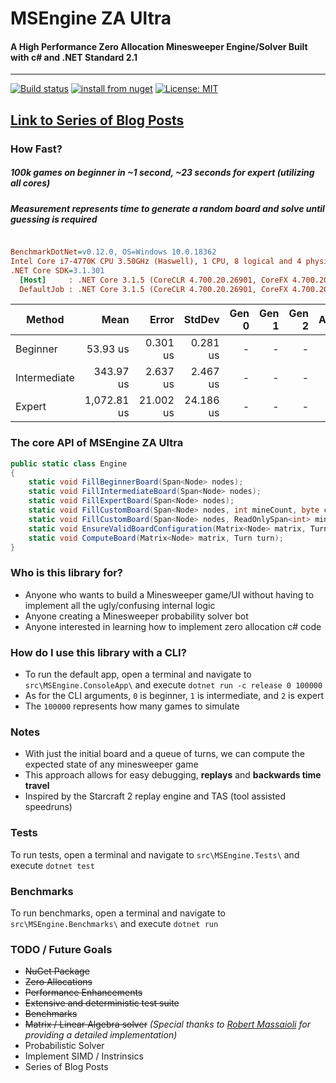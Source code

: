 # MSEngine ZA Ultra
#### A High Performance Zero Allocation Minesweeper Engine/Solver Built with c# and .NET Standard 2.1

---
[![Build status](https://ci.appveyor.com/api/projects/status/github/bradmarder/MSEngine?branch=master&svg=true)](https://ci.appveyor.com/project/bradmarder/msengine)
[![install from nuget](https://img.shields.io/nuget/v/MSEngine.Core.svg?style=flat-square)](https://www.nuget.org/packages/MSEngine.Core)
[![License: MIT](https://img.shields.io/badge/License-MIT-yellow.svg)](https://opensource.org/licenses/MIT)

## [Link to Series of Blog Posts](https://bradmarder.github.io/blog/)

### How Fast?
##### 100k games on beginner in ~1 second, ~23 seconds for expert (utilizing all cores)
##### Measurement represents time to generate a random board and solve until guessing is required
``` ini

BenchmarkDotNet=v0.12.0, OS=Windows 10.0.18362
Intel Core i7-4770K CPU 3.50GHz (Haswell), 1 CPU, 8 logical and 4 physical cores
.NET Core SDK=3.1.301
  [Host]     : .NET Core 3.1.5 (CoreCLR 4.700.20.26901, CoreFX 4.700.20.27001), X64 RyuJIT
  DefaultJob : .NET Core 3.1.5 (CoreCLR 4.700.20.26901, CoreFX 4.700.20.27001), X64 RyuJIT


```
|       Method |        Mean |     Error |    StdDev | Gen 0 | Gen 1 | Gen 2 | Allocated |
|------------- |------------:|----------:|----------:|------:|------:|------:|----------:|
|     Beginner |    53.93 us |  0.301 us |  0.281 us |     - |     - |     - |         - |
| Intermediate |   343.97 us |  2.637 us |  2.467 us |     - |     - |     - |         - |
|       Expert | 1,072.81 us | 21.002 us | 24.186 us |     - |     - |     - |         - |

### The core API of MSEngine ZA Ultra
```c#
public static class Engine
{
    static void FillBeginnerBoard(Span<Node> nodes);
    static void FillIntermediateBoard(Span<Node> nodes);
    static void FillExpertBoard(Span<Node> nodes);
    static void FillCustomBoard(Span<Node> nodes, int mineCount, byte columns);
    static void FillCustomBoard(Span<Node> nodes, ReadOnlySpan<int> mines, byte columns);
    static void EnsureValidBoardConfiguration(Matrix<Node> matrix, Turn turn);
    static void ComputeBoard(Matrix<Node> matrix, Turn turn);
}
```

### Who is this library for?
- Anyone who wants to build a Minesweeper game/UI without having to implement all the ugly/confusing internal logic
- Anyone creating a Minesweeper probability solver bot
- Anyone interested in learning how to implement zero allocation c# code

### How do I use this library with a CLI?
- To run the default app, open a terminal and navigate to `src\MSEngine.ConsoleApp\` and execute `dotnet run -c release 0 100000`
- As for the CLI arguments, `0` is beginner, `1` is intermediate, and `2` is expert
- The `100000` represents how many games to simulate

### Notes
- With just the initial board and a queue of turns, we can compute the expected state of any minesweeper game
- This approach allows for easy debugging, **replays** and **backwards time travel**
- Inspired by the Starcraft 2 replay engine and TAS (tool assisted speedruns)

### Tests
To run tests, open a terminal and navigate to `src\MSEngine.Tests\` and execute `dotnet test`

### Benchmarks
To run benchmarks, open a terminal and navigate to `src\MSEngine.Benchmarks\` and execute `dotnet run`

### TODO / Future Goals
- ~~NuGet Package~~
- ~~Zero Allocations~~
- ~~Performance Enhancements~~
- ~~Extensive and deterministic test suite~~
- ~~Benchmarks~~
- ~~Matrix / Linear Algebra solver~~ *(Special thanks to [Robert Massaioli](https://massaioli.wordpress.com/2013/01/12/solving-minesweeper-with-matricies/) for providing a detailed implementation)*
- Probabilistic Solver
- Implement SIMD / Instrinsics
- Series of Blog Posts